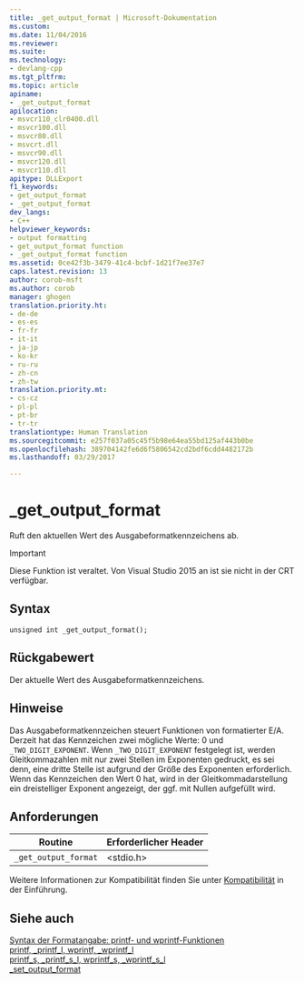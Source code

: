 ```yaml
---
title: _get_output_format | Microsoft-Dokumentation
ms.custom: 
ms.date: 11/04/2016
ms.reviewer: 
ms.suite: 
ms.technology:
- devlang-cpp
ms.tgt_pltfrm: 
ms.topic: article
apiname:
- _get_output_format
apilocation:
- msvcr110_clr0400.dll
- msvcr100.dll
- msvcr80.dll
- msvcrt.dll
- msvcr90.dll
- msvcr120.dll
- msvcr110.dll
apitype: DLLExport
f1_keywords:
- get_output_format
- _get_output_format
dev_langs:
- C++
helpviewer_keywords:
- output formatting
- get_output_format function
- _get_output_format function
ms.assetid: 0ce42f3b-3479-41c4-bcbf-1d21f7ee37e7
caps.latest.revision: 13
author: corob-msft
ms.author: corob
manager: ghogen
translation.priority.ht:
- de-de
- es-es
- fr-fr
- it-it
- ja-jp
- ko-kr
- ru-ru
- zh-cn
- zh-tw
translation.priority.mt:
- cs-cz
- pl-pl
- pt-br
- tr-tr
translationtype: Human Translation
ms.sourcegitcommit: e257f037a05c45f5b98e64ea55bd125af443b0be
ms.openlocfilehash: 389704142fe6d6f5806542cd2bdf6cdd4482172b
ms.lasthandoff: 03/29/2017

---
```

# <a name="getoutputformat"></a>_get_output_format
Ruft den aktuellen Wert des Ausgabeformatkennzeichens ab.  
  
> [!IMPORTANT]
>  Diese Funktion ist veraltet. Von Visual Studio 2015 an ist sie nicht in der CRT verfügbar.  
  
## <a name="syntax"></a>Syntax  
  
```  
unsigned int _get_output_format();  
```  
  
## <a name="return-value"></a>Rückgabewert  
 Der aktuelle Wert des Ausgabeformatkennzeichens.  
  
## <a name="remarks"></a>Hinweise  
 Das Ausgabeformatkennzeichen steuert Funktionen von formatierter E/A. Derzeit hat das Kennzeichen zwei mögliche Werte: 0 und `_TWO_DIGIT_EXPONENT`. Wenn `_TWO_DIGIT_EXPONENT` festgelegt ist, werden Gleitkommazahlen mit nur zwei Stellen im Exponenten gedruckt, es sei denn, eine dritte Stelle ist aufgrund der Größe des Exponenten erforderlich. Wenn das Kennzeichen den Wert 0 hat, wird in der Gleitkommadarstellung ein dreistelliger Exponent angezeigt, der ggf. mit Nullen aufgefüllt wird.  
  
## <a name="requirements"></a>Anforderungen  
  
|Routine|Erforderlicher Header|  
|-------------|---------------------|  
|`_get_output_format`|\<stdio.h>|  
  
 Weitere Informationen zur Kompatibilität finden Sie unter [Kompatibilität](../c-runtime-library/compatibility.md) in der Einführung.  
  
## <a name="see-also"></a>Siehe auch  
[Syntax der Formatangabe: printf- und wprintf-Funktionen](../c-runtime-library/format-specification-syntax-printf-and-wprintf-functions.md)  
 [printf, _printf_l, wprintf, _wprintf_l](../c-runtime-library/reference/printf-printf-l-wprintf-wprintf-l.md)   
 [printf_s, _printf_s_l, wprintf_s, _wprintf_s_l](../c-runtime-library/reference/printf-s-printf-s-l-wprintf-s-wprintf-s-l.md)   
 [_set_output_format](../c-runtime-library/set-output-format.md)  

